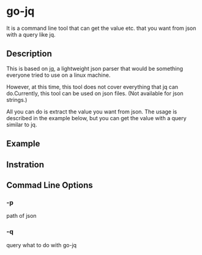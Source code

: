 # go-jq

It is a command line tool that can get the value etc. that you want from json with a query like jq.

## Description

This is based on [jq](https://stedolan.github.io/jq/), a lightweight json parser that would be something everyone tried to use on a linux machine.

However, at this time, this tool does not cover everything that jq can do.Currently, this tool can be used on json files. (Not available for json strings.)

All you can do is extract the value you want from json. The usage is described in the example below, but you can get the value with a query similar to jq.

## Example


## Instration


## Commad Line Options

### -p

path of json

### -q

query what to do with go-jq


